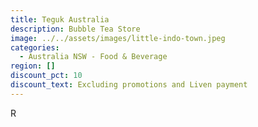 ```yaml
---
title: Teguk Australia
description: Bubble Tea Store
image: ../../assets/images/little-indo-town.jpeg
categories:
  - Australia NSW - Food & Beverage
region: []
discount_pct: 10
discount_text: Excluding promotions and Liven payment
---
```

R
